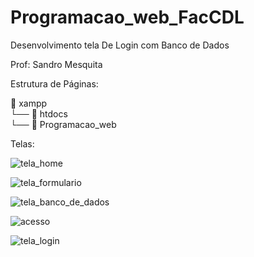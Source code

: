 # Programacao_web_FacCDL


Desenvolvimento tela De Login com Banco de Dados

Prof: Sandro Mesquita

Estrutura de Páginas:

📁 xampp  
   └── 📁 htdocs    
        └── 📁 Programacao_web




Telas:
      
![tela_home](https://github.com/user-attachments/assets/ee353bf3-2be2-4144-9160-11dfae9b5431)

![tela_formulario](https://github.com/user-attachments/assets/5da0e41c-d762-41e6-90c0-f450f9032039)

![tela_banco_de_dados](https://github.com/user-attachments/assets/7a5d4a95-7c06-4e5a-ad4f-83fc34edec18)

![acesso](https://github.com/user-attachments/assets/82423eca-d380-4d25-a0d9-50e4be0562e6)

![tela_login](https://github.com/user-attachments/assets/84ddf0c7-150a-4341-9444-5bed74b80e19)
